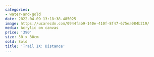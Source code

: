 ```yaml
---
categories:
- water-and-gold
date: 2022-04-09 13:18:38.485025
image: https://ucarecdn.com/0944fab9-140e-410f-8f47-675ea084b219/
media: Acrylic on canvas
price: '390'
size: 30 x 30cm
sold: Sold
title: 'Trail IX: Distance'
...
```

